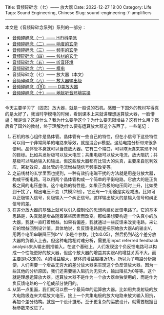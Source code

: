 Title: 音频碎碎念（七）—— 放大器
Date: 2022-12-27 19:00
Category: Life
Tags: Sound Engineering, Chinese
Slug: sound-engineering-7-amplifiers


---

本文是《音频碎碎念系列》系列的一部分：

* [音频碎碎念（一）—— HiFi科学派](/audio-1.html)
* [音频碎碎念（二）—— 响度的玄学](/audio-2.html)
* [音频碎碎念（三）—— 频率的玄学](/audio-3.html)
* [音频碎碎念（四）—— 线材的玄学](/audio-4.html)
* [音频碎碎念（五）—— 听音环境](/audio-5.html)
* [音频碎碎念（六）—— 模电](/audio-6.html)
* 音频碎碎念（七）—— 放大器（本文）
* [音频碎碎念（八）—— 放大器输出级](/audio-8.html)
* [音频碎碎念（⑨）—— D类放大器](/audio-9.html)
* [音频碎碎念（十）—— 地狱听音环境实操](/audio-10.html)

---

今天主要学习了（固态）放大器，就是一般说的石机。感慨一下国外的教材写得真的是太好了，我当时学模电的时候，看到课本上来就讲理想运算放大器，一脸懵逼：我是谁？这是什么？我为什么要学这个？为什么要无限增益？这有什么用？然后看了国外的教材，终于理解为什么要有运算放大器这个东西了。一些笔记：

1. 石机的核心组件是晶体管。晶体管有一些自己的特性，但在小信号下这些特性可以用一个非常简单的电路来等效，就是混合pi模型。这给电路分析带来很多便利。晶体管本身就可以当做放大器。它有三个端口，可以瞎jb连来实现不同的目标。比如共发射极可以放大电压；共集电极可以放大电流，放大阻抗；共基极可以隔绝输入和输出。但这些放大器都有比较大的失真，主要来自厄利效应，密勒效应，晶体管的电流增益随信号频率改变等。
2. 之前线材的玄学里面也提到，一种有效抗电磁干扰的方法就是用差分放大器，构成平衡电路。可以用两个晶体管构成一个简单的平衡电路。它放大的是正负极之间的电压差值。这个电路的特性是，如果正负极的电压同时上升，比如受到干扰了，输出电压不变（共模抑制）。它还有一个用途是实现减法。比如可以正极输入信号，负极输入一个纠正信号。这样输出放大的是输入信号和纠正信号的差。
3. 在差分放大器的基础上就可以引入控制论的思想构建负反馈电路了。它的基本思路是，失真就是增益随着某些因素而改变。那如果想要构造一个失真小的放大器，我就一直盯着增益。如果有偏差，我就通过一些反馈来改变电路，来让它的增益回到设计值。具体地说，负反馈电路就是把原始放大器A的输出V，用两个电阻串联降压到b*V（b是个参数，比如0.05），然后扔到A这个差分放大器的负输入上去。但这种电路相对难分析，需要用input referred feedback analysis来从输出倒推输入。在这个基础上，人们发现这个负反馈电路可以构成一个性能更好的放大器，但这个放大器的增益其实跟A的增益关系不大，而主要是b决定的。A的增益越大，整体的增益越接近1/b。所以为了电路分析简便，人们需要一个增益无穷大的差分放大器来实现这个负反馈放大器。因为一些其他的分析原因，我们还需要输入阻抗为无穷大，输出阻抗为0等等。这个就是理想运算放大器。运算放大器不是作为一个放大器单独使用的，而是作为负反馈电路的一个组成部分使用的。
4. 从第一点里面，我们就可以攒一个最简单的运算放大器。比如用共发射级的放大电路级连来大幅放大电压，接上一个共集电极的放大电路来放大输入阻抗，再加个差分结构。就是一个设计雏形。至于更复杂的运放设计，就需要根据目标参数来改进了。